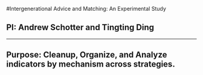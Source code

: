 #Intergenerational Advice and Matching: An Experimental Study

## PI: Andrew Schotter and Tingting Ding
---

## Purpose: Cleanup, Organize, and Analyze indicators by mechanism across strategies.
